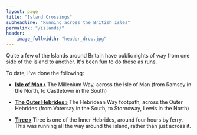 ```yaml
---
layout: page
title: "Island Crossings"
subheadline: "Running across the British Isles"
permalink: "/islands/"
header:
    image_fullwidth: "header_drop.jpg"
---
```

Quite a few of the Islands around Britain have public rights of way from one side of the island to another. It's been fun to do these as runs.

To date, I've done the following:

- **<a href="{{ site.url }}{{ site.baseurl }}/islands/isleofman">Isle of Man ›</a>** The Millenium Way, across the Isle of Man (from Ramsey in the North, to Castletown in the South)

- **<a href="{{ site.url }}{{ site.baseurl }}/islands/hebrides">The Outer Hebrides ›</a>** The Hebridean Way footpath, across the Outer Hebrides (from Vatersay in the South, to Stornoway, Lewis in the North)

- **<a href="{{ site.url }}{{ site.baseurl }}/islands/tiree">Tiree ›</a>** Tiree is one of the Inner Hebrides, around four hours by ferry. This was running all the way around the island, rather than just across it.
